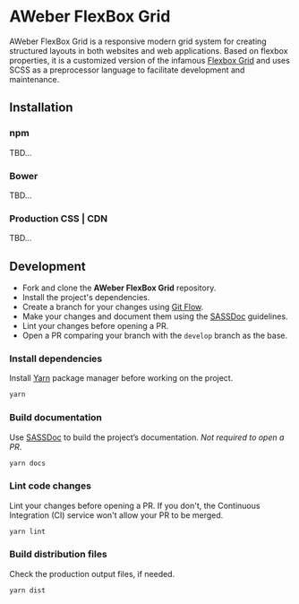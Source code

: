 # AWeber FlexBox Grid
AWeber FlexBox Grid is a responsive modern grid system for creating structured layouts in both websites and web applications. Based on flexbox properties, it is a customized version of the infamous [Flexbox Grid](http://flexboxgrid.com/) and uses SCSS as a preprocessor language to facilitate development and maintenance.

## Installation
### npm
TBD…

### Bower
TBD…

### Production CSS | CDN
TBD…

## Development
* Fork and clone the **AWeber FlexBox Grid** repository.
* Install the project's dependencies.
* Create a branch for your changes using [Git Flow](http://nvie.com/posts/a-successful-git-branching-model/).
* Make your changes and document them using the [SASSDoc](http://sassdoc.com/) guidelines.
* Lint your changes before opening a PR.
* Open a PR comparing your branch with the `develop` branch as the base.

### Install dependencies
Install [Yarn](https://yarnpkg.com/) package manager before working on the project.
```bash
yarn
```

### Build documentation
Use [SASSDoc](http://sassdoc.com/) to build the project’s documentation. _Not required to open a PR_.
```bash
yarn docs
```

### Lint code changes
Lint your changes before opening a PR. If you don't, the Continuous Integration (CI) service won't allow your PR to be merged.
```bash
yarn lint
```

### Build distribution files
Check the production output files, if needed.
```bash
yarn dist
```
